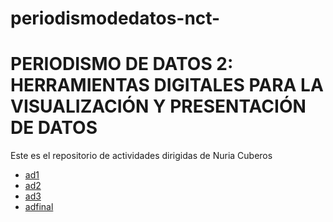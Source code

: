 # periodismodedatos-nct-
# PERIODISMO DE DATOS 2: HERRAMIENTAS DIGITALES PARA LA VISUALIZACIÓN Y PRESENTACIÓN DE DATOS 
Este es el repositorio de actividades dirigidas de Nuria Cuberos 
- [ad1](https://nebrijas.github.io/periodismodedatos-nct-/ad1.html)
- [ad2](https://nebrijas.github.io/periodismodedatos-nct-/ad2.html)
- [ad3](https://nebrijas.github.io/periodismodedatos-nct-/api-covid19-pandas.html)
- [adfinal]()
